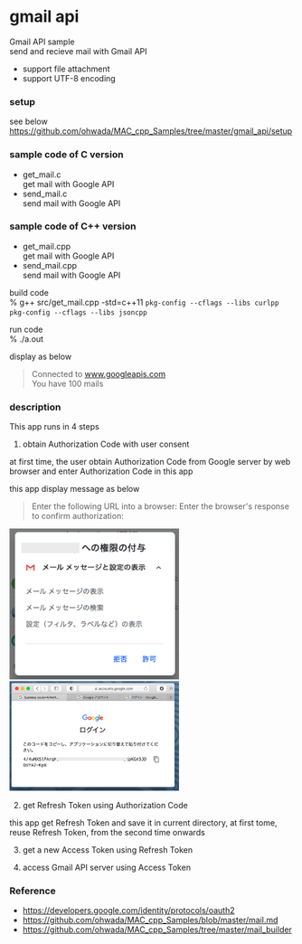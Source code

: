 gmail api 
===============

Gmail API sample <br/>
send and recieve mail with Gmail API <br/>
- support file attachment <br/>
- support UTF-8 encoding  <br/>

### setup
see below <br/>
https://github.com/ohwada/MAC_cpp_Samples/tree/master/gmail_api/setup <br/>

### sample code of C version
- get_mail.c <br/>
get mail with Google API <br/>
- send_mail.c <br/>
send mail with Google API <br/>


### sample code of C++ version
- get_mail.cpp <br/>
get mail with Google API <br/>
- send_mail.cpp <br/>
send mail with Google API <br/>


build code <br/>
% g++ src/get_mail.cpp -std=c++11 `pkg-config --cflags --libs curlpp` `pkg-config --cflags --libs jsoncpp` <br/>  

run code <br/>
% ./a.out

display as below <br/>
> Connected to www.googleapis.com <br/>
> You have 100 mails <br/>

### description
This app runs in 4 steps

1. obtain Authorization Code with user consent 

 at first time,  the user obtain Authorization Code from Google server by web browser
and enter Authorization Code in this app

this app display message as below
> Enter the following URL into a browser:
> Enter the browser's response to confirm authorization:

<img src="https://raw.githubusercontent.com/ohwada/MAC_cpp_Samples/master/gmail_api/setup/images/google_user_consent_readonly.png" width="300" />

<img src="https://raw.githubusercontent.com/ohwada/MAC_cpp_Samples/master/gmail_api/setup/images/google_authorization_code.png" width="300" />

2. get Refresh Token using Authorization Code

this app get Refresh Token
and save it in current directory,  at first tome, 
reuse Refresh Token, from the second time onwards

3. get a new Access Token using Refresh Token

4. access Gmail API server using Access Token


### Reference <br/>
- https://developers.google.com/identity/protocols/oauth2 
- https://github.com/ohwada/MAC_cpp_Samples/blob/master/mail.md
- https://github.com/ohwada/MAC_cpp_Samples/tree/master/mail_builder

